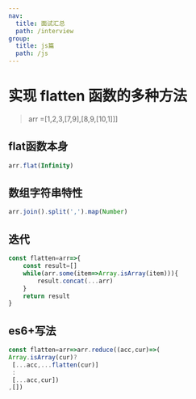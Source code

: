 ```yaml
---
nav:
  title: 面试汇总
  path: /interview
group:
  title: js篇
  path: /js
---
```


# 实现 flatten 函数的多种方法

> arr =[1,2,3,[7,9],[8,9,[10,1]]]

## flat函数本身

```js
arr.flat(Infinity)
```

## 数组字符串特性

```js
arr.join().split(',').map(Number)
```

## 迭代

```js
const flatten=arr=>{
	const result=[]
	while(arr.some(item=>Array.isArray(item))){
		result.concat(...arr)
	}
	return result
}
```

## es6+写法

```js
const flatten=arr=>arr.reduce((acc,cur)=>(
Array.isArray(cur)?
 [...acc,...flatten(cur)]
 :
 [...acc,cur])
,[])
```